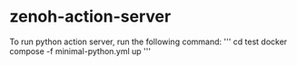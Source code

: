 # zenoh-action-server
To run python action server, run the following command:
''' cd test
    docker compose -f minimal-python.yml up
'''
